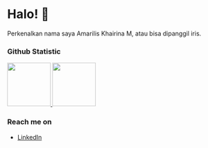 # Halo! 👋
Perkenalkan nama saya Amarilis Khairina M, atau bisa dipanggil iris.

### Github Statistic
<p align="left">
<a href="https://github.com/amariliskm">
  <img height="100em" src="https://github-readme-stats-eight-theta.vercel.app/api?username=amariliskm&show_icons=true&theme=algolia&include_all_commits=true&count_private=true"/>
  <img height="100em" src="https://github-readme-stats-eight-theta.vercel.app/api/top-langs/?username=amariliskm&layout=compact&langs_count=8&theme=algolia"/>
</a>
</p>

### Reach me on
- <a href="https://www.linkedin.com/in/amariliskm/">LinkedIn</a>
